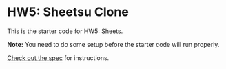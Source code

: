 # HW5: Sheetsu Clone

This is the starter code for HW5: Sheets.

**Note:** You need to do some setup before the starter code will run properly.

[Check out the spec](http://cs193x.stanford.edu/homework/5-sheets) for instructions.
